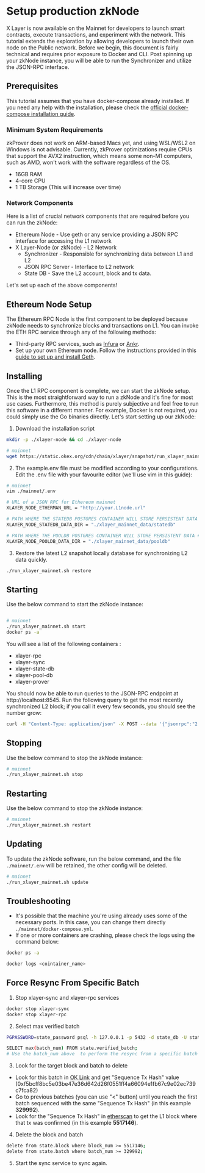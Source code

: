 # Setup production zkNode
X Layer is now available on the Mainnet for developers to launch smart contracts, execute transactions, and experiment with the network. This tutorial extends the exploration by allowing developers to launch their own node on the Public network.
Before we begin, this document is fairly technical and requires prior exposure to Docker and CLI. Post spinning up your zkNode instance, you will be able to run the Synchronizer and utilize the JSON-RPC interface.

## Prerequisites
This tutorial assumes that you have docker-compose already installed. If you need any help with the installation, please check the [official docker-compose installation guide](https://docs.docker.com/compose/install/).

### Minimum System Requirements
<Tip title="CAUTION">zkProver does not work on ARM-based Macs yet, and using WSL/WSL2 on Windows is not advisable. Currently, zkProver optimizations require CPUs that support the AVX2 instruction, which means some non-M1 computers, such as AMD, won't work with the software regardless of the OS.</Tip> 
 
- 16GB RAM
- 4-core CPU
- 1 TB Storage (This will increase over time) 

### Network Components
Here is a list of crucial network components that are required before you can run the zkNode:
- Ethereum Node - Use geth or any service providing a JSON RPC interface for accessing the L1 network
- X Layer-Node (or zkNode)  - L2 Network
  - Synchronizer - Responsible for synchronizing data between L1 and L2
  - JSON RPC Server - Interface to L2 network 
  - State DB - Save the L2 account, block and tx data.

Let's set up each of the above components!

## Ethereum Node Setup
The Ethereum RPC Node is the first component to be deployed because zkNode needs to synchronize blocks and transactions on L1. You can invoke the ETH RPC service through any of the following methods:
- Third-party RPC services, such as [Infura](https://www.infura.io/) or [Ankr](https://www.ankr.com/).
- Set up your own Ethereum node. Follow the instructions provided in this [guide to set up and install Geth](https://geth.ethereum.org/docs/getting-started/installing-geth).

## Installing
Once the L1 RPC component is complete, we can start the zkNode setup. This is the most straightforward way to run a zkNode and it's fine for most use cases. 
Furthermore, this method is purely subjective and feel free to run this software in a different manner. For example, Docker is not required, you could simply use the Go binaries directly.
Let's start setting up our zkNode:

1. Download the installation script
``` bash
mkdir -p ./xlayer-node && cd ./xlayer-node

# mainnet
wget https://static.okex.org/cdn/chain/xlayer/snapshot/run_xlayer_mainnet.sh && chmod +x run_xlayer_mainnet.sh && ./run_xlayer_mainnet.sh init && cp ./mainnet/example.env ./mainnet/.env
```

2. The example.env file must be modified according to your configurations. Edit the .env file with your favourite editor (we'll use vim in this guide): 

``` bash
# mainnet
vim ./mainnet/.env
```

``` bash
# URL of a JSON RPC for Ethereum mainnet
XLAYER_NODE_ETHERMAN_URL = "http://your.L1node.url"

# PATH WHERE THE STATEDB POSTGRES CONTAINER WILL STORE PERSISTENT DATA
XLAYER_NODE_STATEDB_DATA_DIR = "./xlayer_mainnet_data/statedb"

# PATH WHERE THE POOLDB POSTGRES CONTAINER WILL STORE PERSISTENT DATA #
XLAYER_NODE_POOLDB_DATA_DIR = "./xlayer_mainnet_data/pooldb"
```

3. Restore the latest L2 snapshot  locally database for synchronizing  L2 data quickly.
``` bash
./run_xlayer_mainnet.sh restore 
```

## Starting
Use the below command to start the zkNode instance:
``` bash

# mainnet
./run_xlayer_mainnet.sh start
docker ps -a
```

You will see a list of the following containers :
  - xlayer-rpc
  - xlayer-sync
  - xlayer-state-db
  - xlayer-pool-db
  - xlayer-prover

You should now be able to run queries to the JSON-RPC endpoint at http://localhost:8545.
Run the following query to get the most recently synchronized L2 block; if you call it every few seconds, you should see the number grow:
``` bash
curl -H "Content-Type: application/json" -X POST --data '{"jsonrpc":"2.0","method":"eth_blockNumber","params":[],"id":83}' http://localhost:8545
```

## Stopping
Use the below command to stop the zkNode instance:
``` bash
# mainnet
./run_xlayer_mainnet.sh stop
```

## Restarting
Use the below command to stop the zkNode instance:
``` bash
# mainnet
./run_xlayer_mainnet.sh restart
```
## Updating
To update the zkNode software, run the below command, and the file ```./mainnet/.env``` will be retained, the other config will be deleted.
``` bash
# mainnet
./run_xlayer_mainnet.sh update
```

## Troubleshooting
- It's possible that the machine you're using already uses some of the necessary ports. In this case, you can change them directly ```./mainnet/docker-compose.yml```.
- If one or more containers are crashing, please check the logs using the command below:
``` bash
docker ps -a

docker logs <cointainer_name>
```

## Force Resync From Specific Batch

1. Stop xlayer-sync and xlayer-rpc services
``` bash
docker stop xlayer-sync
docker stop xlayer-rpc
```
2. Select max  verified batch
``` bash
PGPASSWORD=state_password psql -h 127.0.0.1 -p 5432 -d state_db -U state_user

SELECT max(batch_num) FROM state.verified_batch;
# Use the batch_num above  to perform the resync from a specific batch (e.g. 330000):
```

3. Look for the target block and batch to delete
- Look for this batch in [OK Link](https://www.oklink.com/xlayer-test/batch/330000 "OK Link")
and get "Sequence Tx Hash" value (0xf5bcff8bc5e03be47e36d642d26f0551ff4a66094e1fb67c9e02ec739c7fca82)
- Go to previous batches (you can use "\<" button) until you reach the first batch sequenced with the same "Sequence Tx Hash" (in this example **329992**). 
- Look for the "Sequence Tx Hash" in [etherscan](https://sepolia.etherscan.io/tx/0xf5bcff8bc5e03be47e36d642d26f0551ff4a66094e1fb67c9e02ec739c7fca82 "Sequence Tx Hash") to get the L1 block where that tx was confirmed (in this example **5517146**). 
4. Delete the block and batch
``` bash
delete from state.block where block_num >= 5517146; 
delete from state.batch where batch_num >= 329992;
```
5. Start the sync service to sync again.